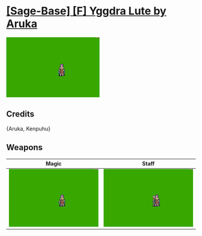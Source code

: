 # [\[Sage-Base\] \[F\] Yggdra Lute by Aruka](./)

<img src="./6.%20Magic/Magic_000.png" alt="[Sage-Base] [F] Yggdra Lute by Aruka standing" />

## Credits

{Aruka, Kenpuhu}

## Weapons


|Magic |Staff |
|  :---: | :---: |
| <img alt="Magic animation" src="./6.%20Magic/Magic.gif" /> | <img alt="Staff animation" src="./7.%20Staff/Staff.gif" /> |
